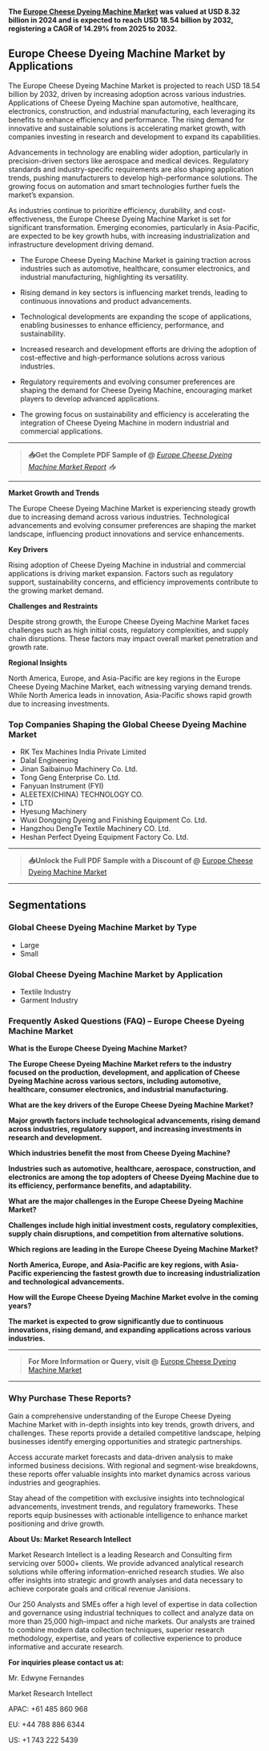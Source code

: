 <p><strong>The <a href="https://www.marketresearchintellect.com/download-sample/?rid=1039125&amp;utm_source=Pulse-April-Europe&amp;utm_medium=852">Europe Cheese Dyeing Machine Market</a> was valued at USD 8.32 billion in 2024 and is expected to reach USD 18.54 billion by 2032, registering a CAGR of 14.29% from 2025 to 2032.</strong></p><h2>Europe Cheese Dyeing Machine Market by Applications&nbsp;</h2><p><p>The Europe Cheese Dyeing Machine Market is projected to reach USD 18.54 billion by 2032, driven by increasing adoption across various industries. Applications of Cheese Dyeing Machine span automotive, healthcare, electronics, construction, and industrial manufacturing, each leveraging its benefits to enhance efficiency and performance. The rising demand for innovative and sustainable solutions is accelerating market growth, with companies investing in research and development to expand its capabilities.</p><p>Advancements in technology are enabling wider adoption, particularly in precision-driven sectors like aerospace and medical devices. Regulatory standards and industry-specific requirements are also shaping application trends, pushing manufacturers to develop high-performance solutions. The growing focus on automation and smart technologies further fuels the market&rsquo;s expansion.</p><p>As industries continue to prioritize efficiency, durability, and cost-effectiveness, the Europe Cheese Dyeing Machine Market is set for significant transformation. Emerging economies, particularly in Asia-Pacific, are expected to be key growth hubs, with increasing industrialization and infrastructure development driving demand.</p></p><ul><li><p>The Europe Cheese Dyeing Machine Market is gaining traction across industries such as automotive, healthcare, consumer electronics, and industrial manufacturing, highlighting its versatility.</p></li><li><p>Rising demand in key sectors is influencing market trends, leading to continuous innovations and product advancements.</p></li><li><p>Technological developments are expanding the scope of applications, enabling businesses to enhance efficiency, performance, and sustainability.</p></li><li><p>Increased research and development efforts are driving the adoption of cost-effective and high-performance solutions across various industries.</p></li><li><p>Regulatory requirements and evolving consumer preferences are shaping the demand for Cheese Dyeing Machine, encouraging market players to develop advanced applications.</p></li><li><p>The growing focus on sustainability and efficiency is accelerating the integration of Cheese Dyeing Machine in modern industrial and commercial applications.</p></li></ul><hr /><blockquote><p><strong><span class="font-[700]">📥Get the Complete PDF Sample of @ </span></strong><em><span class="font-[700]"><a href="https://www.marketresearchintellect.com/download-sample/?rid=1039125&amp;utm_source=Pulse-April-Europe&amp;utm_medium=852" target="_blank" data-tracking-control-name="article-ssr-frontend-pulse_little-text-block" data-tracking-will-navigate="" data-test-link="">Europe Cheese Dyeing Machine Market Report</a>&nbsp;📥</span></em></p></blockquote><hr /><p class="" data-start="77" data-end="360"><strong data-start="77" data-end="105">Market Growth and Trends</strong></p><p class="" data-start="77" data-end="360">The Europe Cheese Dyeing Machine Market is experiencing steady growth due to increasing demand across various industries. Technological advancements and evolving consumer preferences are shaping the market landscape, influencing product innovations and service enhancements.</p><p class="" data-start="362" data-end="606"><strong data-start="362" data-end="377">Key Drivers</strong></p><p class="" data-start="362" data-end="606">Rising adoption of Cheese Dyeing Machine in industrial and commercial applications is driving market expansion. Factors such as regulatory support, sustainability concerns, and efficiency improvements contribute to the growing market demand.</p><p class="" data-start="608" data-end="849"><strong data-start="608" data-end="637">Challenges and Restraints</strong></p><p class="" data-start="608" data-end="849">Despite strong growth, the Europe Cheese Dyeing Machine Market faces challenges such as high initial costs, regulatory complexities, and supply chain disruptions. These factors may impact overall market penetration and growth rate.</p><p class="" data-start="851" data-end="1095"><strong data-start="851" data-end="872">Regional Insights</strong></p><p class="" data-start="851" data-end="1095">North America, Europe, and Asia-Pacific are key regions in the Europe Cheese Dyeing Machine Market, each witnessing varying demand trends. While North America leads in innovation, Asia-Pacific shows rapid growth due to increasing investments.</p><p><h3>Top Companies Shaping the Global Cheese Dyeing Machine Market </h3><ul><li>RK Tex Machines India Private Limited</li><li>Dalal Engineering</li><li>Jinan Saibainuo Machinery Co. Ltd.</li><li>Tong Geng Enterprise Co. Ltd.</li><li>Fanyuan Instrument (FYI)</li><li>ALEETEX(CHINA) TECHNOLOGY CO.</li><li>LTD</li><li>Hyesung Machinery</li><li>Wuxi Dongqing Dyeing and Finishing Equipment Co. Ltd.</li><li>Hangzhou DengTe Textile Machinery CO. Ltd.</li><li>Heshan Perfect Dyeing Equipment Factory Co. Ltd.</li></ul></p><hr /><blockquote><p><strong>📥Unlock the Full PDF Sample with a Discount of @</strong> <a href="https://www.marketresearchintellect.com/ask-for-discount/?rid=1039125&amp;utm_source=Pulse-April-Europe&amp;utm_medium=852">Europe Cheese Dyeing Machine Market</a></p></blockquote><hr /><p><h2>Segmentations</h2><h3>Global Cheese Dyeing Machine Market by Type</h3><ul><li>Large</li><li>Small</li></ul><h3>Global Cheese Dyeing Machine Market by Application</h3><ul><li>Textile Industry</li><li>Garment Industry</li></ul></p><h3><strong>Frequently Asked Questions (FAQ) &ndash; Europe Cheese Dyeing Machine Market</strong></h3><p><strong>What is the Europe Cheese Dyeing Machine Market?</strong></p><p><strong>The Europe Cheese Dyeing Machine Market refers to the industry focused on the production, development, and application of Cheese Dyeing Machine across various sectors, including automotive, healthcare, consumer electronics, and industrial manufacturing.</strong></p><p><strong>What are the key drivers of the Europe Cheese Dyeing Machine Market?</strong></p><p><strong>Major growth factors include technological advancements, rising demand across industries, regulatory support, and increasing investments in research and development.</strong></p><p><strong>Which industries benefit the most from Cheese Dyeing Machine?</strong></p><p><strong>Industries such as automotive, healthcare, aerospace, construction, and electronics are among the top adopters of Cheese Dyeing Machine due to its efficiency, performance benefits, and adaptability.</strong></p><p><strong>What are the major challenges in the Europe Cheese Dyeing Machine Market?</strong></p><p><strong>Challenges include high initial investment costs, regulatory complexities, supply chain disruptions, and competition from alternative solutions.</strong></p><p><strong>Which regions are leading in the Europe Cheese Dyeing Machine Market?</strong></p><p><strong>North America, Europe, and Asia-Pacific are key regions, with Asia-Pacific experiencing the fastest growth due to increasing industrialization and technological advancements.</strong></p><p><strong>How will the Europe Cheese Dyeing Machine Market evolve in the coming years?</strong></p><p><strong>The market is expected to grow significantly due to continuous innovations, rising demand, and expanding applications across various industries.</strong></p><hr /><blockquote><p><span class="font-[700]"><strong>For More Information or Query, visit&nbsp;@</strong>&nbsp;</span><span class="font-[700]"><a href="https://www.marketresearchintellect.com/product/cheese-dyeing-machine-market/?utm_source=Linkedin&utm_medium=852" target="_blank" data-tracking-control-name="article-ssr-frontend-pulse_little-text-block" data-tracking-will-navigate="" data-test-link="">Europe Cheese Dyeing Machine Market</a></span></p></blockquote><hr /><h3><strong data-start="0" data-end="31">Why Purchase These Reports?</strong></h3><p class="" data-start="35" data-end="297">Gain a comprehensive understanding of the Europe Cheese Dyeing Machine Market with in-depth insights into key trends, growth drivers, and challenges. These reports provide a detailed competitive landscape, helping businesses identify emerging opportunities and strategic partnerships.</p><p class="" data-start="299" data-end="540">Access accurate market forecasts and data-driven analysis to make informed business decisions. With regional and segment-wise breakdowns, these reports offer valuable insights into market dynamics across various industries and geographies.</p><p class="" data-start="542" data-end="784">Stay ahead of the competition with exclusive insights into technological advancements, investment trends, and regulatory frameworks. These reports equip businesses with actionable intelligence to enhance market positioning and drive growth.</p><p><strong><span class="font-[700]">About Us: Market Research Intellect</span></strong></p><p><span class="">Market Research Intellect is a leading Research and Consulting firm servicing over 5000+ clients. We provide advanced analytical research solutions while offering information-enriched research studies.&nbsp;</span>We also offer insights into strategic and growth analyses and data necessary to achieve corporate goals and critical revenue Janisions.</p><p><span class="">Our 250 Analysts and SMEs offer a high level of expertise in data collection and governance using industrial techniques to collect and analyze data on more than 25,000 high-impact and niche markets. Our analysts are trained to combine modern data collection techniques, superior research methodology, expertise, and years of collective experience to produce informative and accurate research.</span></p><p><strong>For inquiries please contact us at:</strong></p><p>Mr. Edwyne Fernandes</p><p>Market Research Intellect</p><p>APAC: +61 485 860 968</p><p>EU: +44 788 886 6344</p><p>US: +1 743 222 5439</p>